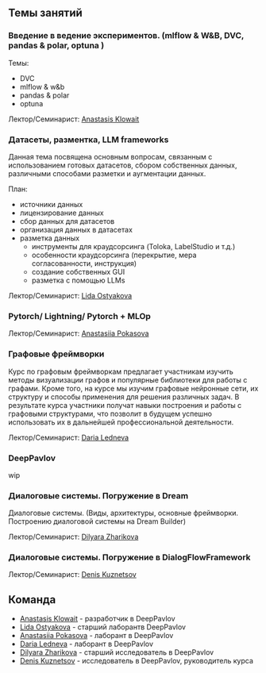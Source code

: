 ## Темы занятий
### Введение в ведение экспериментов. (mlflow  & W&B, DVC, pandas & polar, optuna )
Темы:
- DVC
- mlflow  & w&b
- pandas & polar
- optuna

Лектор/Семинарист: [Anastasis Klowait](https://t.me/nstsj)

### Датасеты, разментка, LLM frameworks 
Данная тема посвящена основным вопросам, связанным с использованием готовых датасетов, сбором собственных данных, различными способами разметки и аугментации данных.

План:
- источники данных
- лицензирование данных
- сбор данных для датасетов
- организация данных в датасетах
- разметка данных
  - инструменты для краудсорсинга (Toloka, LabelStudio и т.д.)
  - особенности краудсорсинга (перекрытие, мера согласованности,  инструкция)
  - создание собственных GUI
  - разметка с помощью LLMs


Лектор/Семинарист: [Lida Ostyakova](https://t.me/lostaaa15)

### Pytorch/ Lightning/ Pytorch + MLOp


Лектор/Семинарист: [Anastasiia Pokasova](https://t.me/neoisalie)

### Графовые фреймворки

Курс по графовым фреймворкам предлагает участникам изучить методы визуализации графов и популярные библиотеки для работы с графами. Кроме того, на курсе мы изучим графовые нейронные сети, их структуру и способы применения для решения различных задач. В результате курса участники получат навыки построения и работы с графовыми структурами, что позволит в будущем успешно использовать их в дальнейшей профессиональной деятельности.

Лектор/Семинарист: [Daria Ledneva](https://t.me/LadaNik13)
### DeepPavlov
wip

### Диалоговые системы. Погружение в Dream
Диалоговые системы. (Виды, архитектуры, основные фреймворки. Построению диалоговой системы на Dream Builder)

Лектор/Семинарист: [Dilyara Zharikova](https://t.me/dilyararimovna)
### Диалоговые системы. Погружение в DialogFlowFramework

Лектор/Семинарист: [Denis Kuznetsov](https://t.me/kudep)


## Команда

- [Anastasis Klowait](https://t.me/nstsj) - разработчик в DeepPavlov
- [Lida Ostyakova](https://t.me/lostaaa15) - старший лаборантв DeepPavlov
- [Anastasiia Pokasova](https://t.me/neoisalie) - лаборант в DeepPavlov
- [Daria Ledneva](https://t.me/LadaNik13) - лаборант в DeepPavlov
- [Dilyara Zharikova](https://t.me/dilyararimovna) - старший исследователь в DeepPavlov
- [Denis Kuznetsov](https://t.me/kudep) - исследователь в DeepPavlov, руководитель курса
